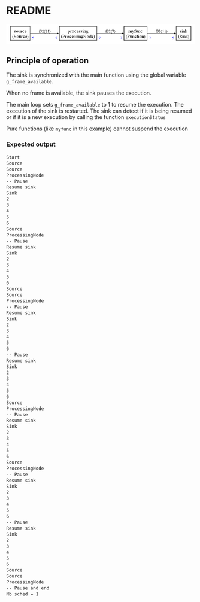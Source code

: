 # README



![simple](docassets/callback.png)



## Principle of operation

The sink is synchronized with the main function using the global variable `g_frame_available`.

When no frame is available, the sink pauses the execution.

The main loop sets `g_frame_available` to 1 to resume the execution. The execution of the sink is restarted. The sink can detect if it is being resumed or if it is a new execution by calling the function `executionStatus`

Pure functions (like `myfunc` in this example) cannot suspend the execution


### Expected output

```
Start
Source
Source
ProcessingNode
-- Pause
Resume sink
Sink
2
3
4
5
6
Source
ProcessingNode
-- Pause
Resume sink
Sink
2
3
4
5
6
Source
Source
ProcessingNode
-- Pause
Resume sink
Sink
2
3
4
5
6
-- Pause
Resume sink
Sink
2
3
4
5
6
Source
ProcessingNode
-- Pause
Resume sink
Sink
2
3
4
5
6
Source
ProcessingNode
-- Pause
Resume sink
Sink
2
3
4
5
6
-- Pause
Resume sink
Sink
2
3
4
5
6
Source
Source
ProcessingNode
-- Pause and end
Nb sched = 1
```







